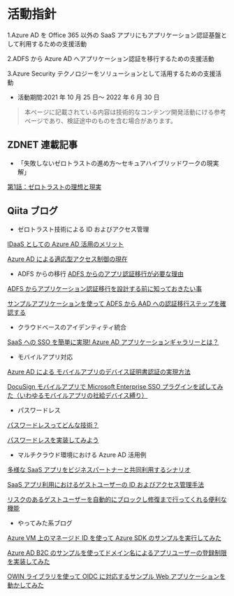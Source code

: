 # 活動指針
1.Azure AD を Office 365 以外の SaaS アプリにもアプリケーション認証基盤として利用するための支援活動

2.ADFS から Azure AD へアプリケーション認証を移行するための支援活動

3.Azure Security テクノロジーをソリューションとして活用するための支援活動

- 活動期間:2021 年 10 月 25 日～ 2022 年 6 月 30 日

> 本ページに記載されている内容は技術的なコンテンツ開発活動にける参考ページであり、検証途中のものを含む場合があります。

## ZDNET 連載記事
- 「失敗しないゼロトラストの進め方～セキュアハイブリッドワークの現実解」

[第1話：ゼロトラストの理想と現実](https://qiita.com/hiroakimurata/items/bde4f97ba2e53e8f3224)

## Qiita ブログ
- ゼロトラスト技術による ID およびアクセス管理

[IDaaS としての Azure AD 活用のメリット](https://qiita.com/NIWAnatsuko/items/b02385831e99f9b8647a)

[Azure AD による適応型アクセス制御の現在](https://qiita.com/NIWAnatsuko/private/7a444317af09e4922584)

- ADFS からの移行
[ADFS からのアプリ認証移行が必要な理由](https://qiita.com/hiroakimurata/items/7365532a92c5c9b57474)

[ADFS からアプリケーション認証移行を設計する前に知っておきたい事](https://qiita.com/hiroakimurata/items/f18c63ca6497a8d32b77)

[サンプルアプリケーションを使って ADFS から AAD への認証移行ステップを確認する](https://qiita.com/hiroakimurata/items/1a67ae52fbb6fcc36a56)

- クラウドベースのアイデンティティ統合

[SaaS への SSO を簡単に実現! Azure AD アプリケーションギャラリーとは？](https://qiita.com/hiyoshino/items/04f1e4e9d4172b47d4e9)

- モバイルアプリ対応

[Azure AD による モバイルアプリのデバイス証明書認証の実現方法](https://qiita.com/hiyoshino/private/1b7ebef34870c74133dc)

[DocuSign モバイルアプリで Microsoft Enterprise SSO プラグインを試してみた（いわゆるモバイルアプリの社給デバイス縛り）](https://qiita.com/hiyoshino/items/c3e8e1049afbc04bff74)

- パスワードレス

[パスワードレスってどんな技術？](https://qiita.com/NIWAnatsuko/items/220a8fca9f960c997cb0)

[パスワードレスを実装してみよう](https://qiita.com/NIWAnatsuko/items/1039724850b026f9e414)

- マルチクラウド環境における Azure AD 活用例

[多様な SaaS アプリをビジネスパートナーと共同利用するシナリオ](https://qiita.com/hiroakimurata/items/748ad03bb1aa3d152998)

[SaaS アプリ利用におけるゲストユーザーの ID およびアクセス管理手法](https://qiita.com/hiroakimurata/items/bcfe2071f31e0375bd30)

[リスクのあるゲストユーザーを自動的にブロックし修復まで行ってくれる便利な機能](https://qiita.com/hiroakimurata/items/e40fbd59d57f88b6a5d5)

- やってみた系ブログ

[Azure VM 上のマネージド ID を使って Azure SDK のサンプルを実行してみた](https://qiita.com/hiroakimurata/items/bde4f97ba2e53e8f3224)

[Azure AD B2C のサンプルを使ってドメイン名によるアプリユーザーの登録制限を実装してみた](https://qiita.com/hiroakimurata/items/3c4994c2378b3d6c230a)

[OWIN ライブラリを使って OIDC に対応するサンプル Web アプリケーションを動かしてみた](https://qiita.com/hiroakimurata/items/0e47dfd19b584d05305c)

